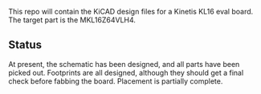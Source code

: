 This repo will contain the KiCAD design files for a Kinetis KL16 eval board.
The target part is the MKL16Z64VLH4.

Status
------

At present, the schematic has been designed, and all parts have been picked
out. Footprints are all designed, although they should get a final check
before fabbing the board. Placement is partially complete.
